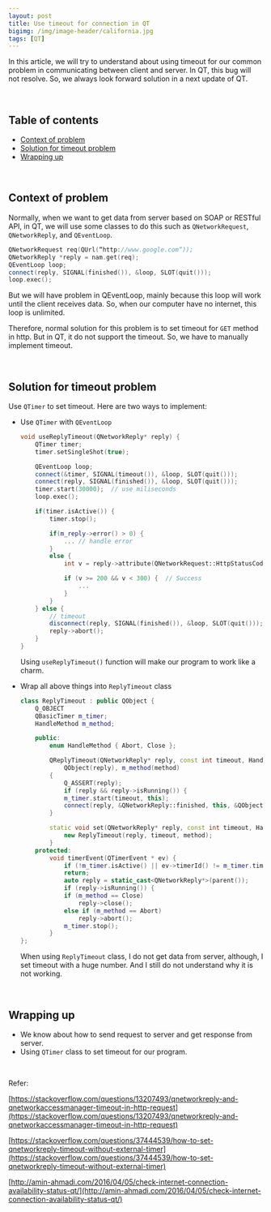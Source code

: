 ```yaml
---
layout: post
title: Use timeout for connection in QT
bigimg: /img/image-header/california.jpg
tags: [QT]
---
```


In this article, we will try to understand about using timeout for our common problem in communicating between client and server. In QT, this bug will not resolve. So, we always look forward solution in a next update of QT.

<br>

## Table of contents
- [Context of problem](#context-of-problem)
- [Solution for timeout problem](#solution-for-timeout-problem)
- [Wrapping up](#wrapping-up)


<br>

## Context of problem
Normally, when we want to get data from server based on SOAP or RESTful API, in QT, we will use some classes to do this such as ```QNetworkRequest```, ```QNetworkReply```, and ```QEventLoop```.

```C++
QNetworkRequest req(QUrl(“http://www.google.com“));
QNetworkReply *reply = nam.get(req);
QEventLoop loop;
connect(reply, SIGNAL(finished()), &loop, SLOT(quit()));
loop.exec();
```

But we will have problem in QEventLoop, mainly because this loop will work until the client receives data. So, when our computer have no internet, this loop is unlimited.

Therefore, normal solution for this problem is to set timeout for ```GET``` method in http. But in QT, it do not support the timeout. So, we have to manually implement timeout.

<br>

## Solution for timeout problem
Use ```QTimer``` to set timeout. Here are two ways to implement:

- Use ```QTimer``` with ```QEventLoop```

    ```C++
    void useReplyTimeout(QNetworkReply* reply) {
        QTimer timer;    
        timer.setSingleShot(true);

        QEventLoop loop;
        connect(&timer, SIGNAL(timeout()), &loop, SLOT(quit()));
        connect(reply, SIGNAL(finished()), &loop, SLOT(quit()));
        timer.start(30000);  // use miliseconds
        loop.exec();

        if(timer.isActive()) {
            timer.stop();

            if(m_reply->error() > 0) {
                ... // handle error
            }
            else {      
                int v = reply->attribute(QNetworkRequest::HttpStatusCodeAttribute).toInt();

                if (v >= 200 && v < 300) {  // Success
                    ...
                }
            }
        } else {
            // timeout
            disconnect(reply, SIGNAL(finished()), &loop, SLOT(quit()));
            reply->abort();
        }
    }
    ```

    Using ```useReplyTimeout()``` function will make our program to work like a charm.

- Wrap all above things into ```ReplyTimeout``` class

    ```C++
    class ReplyTimeout : public QObject {
        Q_OBJECT
        QBasicTimer m_timer;
        HandleMethod m_method;

        public:
            enum HandleMethod { Abort, Close };

            QReplyTimeout(QNetworkReply* reply, const int timeout, HandleMethod method = Abort) :  
                QObject(reply), m_method(method)
            {
                Q_ASSERT(reply);
                if (reply && reply->isRunning()) {
                m_timer.start(timeout, this);
                connect(reply, &QNetworkReply::finished, this, &QObject::deleteLater);
            }

            static void set(QNetworkReply* reply, const int timeout, HandleMethod method = Abort) {
                new ReplyTimeout(reply, timeout, method);
            }
        protected:
            void timerEvent(QTimerEvent * ev) {
                if (!m_timer.isActive() || ev->timerId() != m_timer.timerId())
                return;
                auto reply = static_cast<QNetworkReply*>(parent());
                if (reply->isRunning()) {
                if (m_method == Close)
                    reply->close();
                else if (m_method == Abort)
                    reply->abort();
                m_timer.stop();
            }
    };
    ```

    When using ```ReplyTimeout``` class, I do not get data from server, although, I set timeout with a huge number. And I still do not understand why it is not working.

<br>

## Wrapping up
- We know about how to send request to server and get response from server.
- Using ```QTimer``` class to set timeout for our program.

<br>

Refer:

[https://stackoverflow.com/questions/13207493/qnetworkreply-and-qnetworkaccessmanager-timeout-in-http-request](https://stackoverflow.com/questions/13207493/qnetworkreply-and-qnetworkaccessmanager-timeout-in-http-request)

[https://stackoverflow.com/questions/37444539/how-to-set-qnetworkreply-timeout-without-external-timer](https://stackoverflow.com/questions/37444539/how-to-set-qnetworkreply-timeout-without-external-timer)

[http://amin-ahmadi.com/2016/04/05/check-internet-connection-availability-status-qt/](http://amin-ahmadi.com/2016/04/05/check-internet-connection-availability-status-qt/)